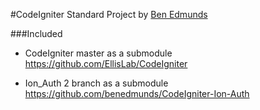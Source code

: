 #CodeIgniter Standard Project
by [Ben Edmunds](http://benedmunds.com)

###Included
* CodeIgniter master as a submodule
  https://github.com/EllisLab/CodeIgniter

* Ion_Auth 2 branch as a submodule
  https://github.com/benedmunds/CodeIgniter-Ion-Auth
